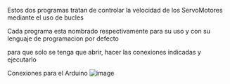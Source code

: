 Estos dos programas tratan de controlar la velocidad de los ServoMotores mediante el uso de bucles 

Cada programa esta nombrado respectivamente para su uso y con su lenguaje de programacion por defecto

para que solo se tenga que abrir, hacer las conexiones indicadas y ejecutarlo

Conexiones para el Arduino
![image](https://github.com/Santino123121/Motores/assets/147212080/5c03b6fa-11a7-4391-b6bb-da5ecd142093)
